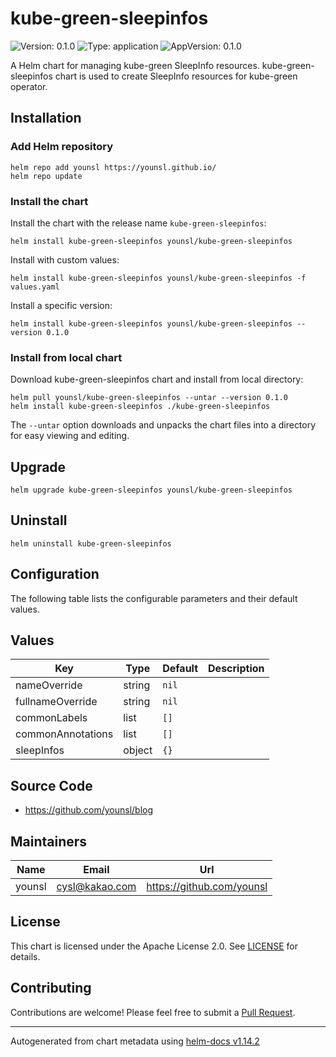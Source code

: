 # kube-green-sleepinfos

![Version: 0.1.0](https://img.shields.io/badge/Version-0.1.0-informational?style=flat-square) ![Type: application](https://img.shields.io/badge/Type-application-informational?style=flat-square) ![AppVersion: 0.1.0](https://img.shields.io/badge/AppVersion-0.1.0-informational?style=flat-square)

A Helm chart for managing kube-green SleepInfo resources. kube-green-sleepinfos chart is used to create SleepInfo resources for kube-green operator.

## Installation

### Add Helm repository

```console
helm repo add younsl https://younsl.github.io/
helm repo update
```

### Install the chart

Install the chart with the release name `kube-green-sleepinfos`:

```console
helm install kube-green-sleepinfos younsl/kube-green-sleepinfos
```

Install with custom values:

```console
helm install kube-green-sleepinfos younsl/kube-green-sleepinfos -f values.yaml
```

Install a specific version:

```console
helm install kube-green-sleepinfos younsl/kube-green-sleepinfos --version 0.1.0
```

### Install from local chart

Download kube-green-sleepinfos chart and install from local directory:

```console
helm pull younsl/kube-green-sleepinfos --untar --version 0.1.0
helm install kube-green-sleepinfos ./kube-green-sleepinfos
```

The `--untar` option downloads and unpacks the chart files into a directory for easy viewing and editing.

## Upgrade

```console
helm upgrade kube-green-sleepinfos younsl/kube-green-sleepinfos
```

## Uninstall

```console
helm uninstall kube-green-sleepinfos
```

## Configuration

The following table lists the configurable parameters and their default values.

## Values

| Key | Type | Default | Description |
|-----|------|---------|-------------|
| nameOverride | string | `nil` |  |
| fullnameOverride | string | `nil` |  |
| commonLabels | list | `[]` |  |
| commonAnnotations | list | `[]` |  |
| sleepInfos | object | `{}` |  |

## Source Code

* <https://github.com/younsl/blog>

## Maintainers

| Name | Email | Url |
| ---- | ------ | --- |
| younsl | <cysl@kakao.com> | <https://github.com/younsl> |

## License

This chart is licensed under the Apache License 2.0. See [LICENSE](https://github.com/younsl/younsl.github.io/blob/main/LICENSE) for details.

## Contributing

Contributions are welcome! Please feel free to submit a [Pull Request](https://github.com/younsl/younsl.github.io/pulls).

----------------------------------------------
Autogenerated from chart metadata using [helm-docs v1.14.2](https://github.com/norwoodj/helm-docs/releases/v1.14.2)
